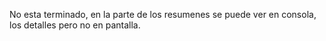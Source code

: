 No esta terminado, en la parte de los resumenes se puede ver en consola, los detalles pero no en pantalla.

